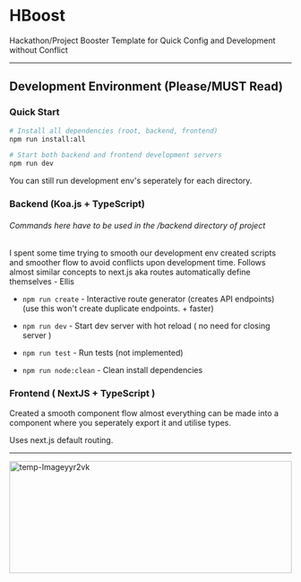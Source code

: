 # HBoost
Hackathon/Project Booster Template for Quick Config and Development without Conflict

---
## Development Environment (Please/MUST Read)

### Quick Start
```bash
# Install all dependencies (root, backend, frontend)
npm run install:all

# Start both backend and frontend development servers
npm run dev
```
You can still run development env's seperately for each directory.

### Backend (Koa.js + TypeScript)
###### Commands here have to be used in the /backend directory of project 
I spent some time trying to smooth our development env created scripts and smoother flow to avoid conflicts upon development time. Follows almost similar concepts to next.js aka routes automatically define themselves - Ellis

- `npm run create` - Interactive route generator (creates API endpoints) (use this won't create duplicate endpoints. + faster)

- `npm run dev` - Start dev server with hot reload ( no need for closing server )
- `npm run test` - Run tests (not implemented)
- `npm run node:clean` - Clean install dependencies

### Frontend ( NextJS + TypeScript )

Created a smooth component flow almost everything can be made into a component where you seperately export it and utilise types.

Uses next.js default routing. 

---


<a href='https://postimg.cc/n9TryKGP' target='_blank'><img src='https://i.postimg.cc/n9TryKGP/temp-Imageyyr2vk.avif' width='100%' height=200 border='0' alt='temp-Imageyyr2vk'/></a>

